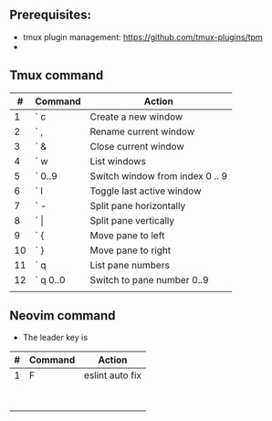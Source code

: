 ## Prerequisites:

- tmux plugin management: https://github.com/tmux-plugins/tpm
-

## Tmux command

| #   | Command  | Action                          |
| --- | -------- | ------------------------------- |
| 1   | ` c      | Create a new window             |
| 2   | ` ,      | Rename current window           |
| 3   | ` &      | Close current window            |
| 4   | ` w      | List windows                    |
| 5   | ` 0..9   | Switch window from index 0 .. 9 |
| 6   | ` l      | Toggle last active window       |
| 7   | ` -      | Split pane horizontally         |
| 8   | ` \|     | Split pane vertically           |
| 9   | ` {      | Move pane to left               |
| 10  | ` }      | Move pane to right              |
| 11  | ` q      | List pane numbers               |
| 12  | ` q 0..0 | Switch to pane number 0..9      |
|     |          |                                 |

## Neovim command

- The leader key is <space>

| #   | Command    | Action          |
| --- | ---------- | --------------- |
| 1   | <leader> F | eslint auto fix |
|     |            |                 |
|     |            |                 |
|     |            |                 |
|     |            |                 |
|     |            |                 |
|     |            |                 |
|     |            |                 |
|     |            |                 |
